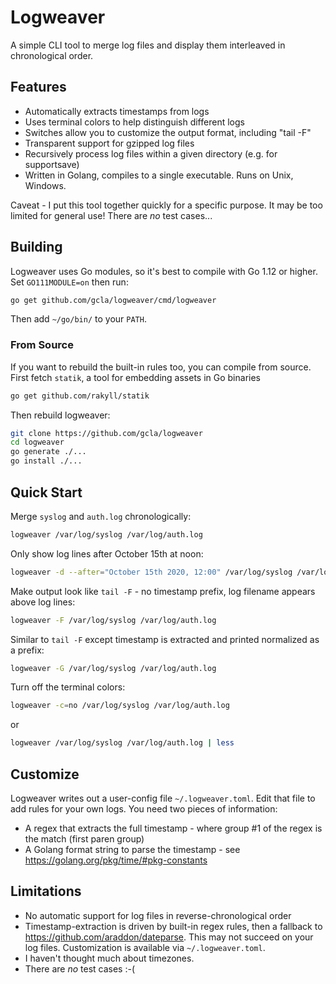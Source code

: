 # Logweaver

A simple CLI tool to merge log files and display them interleaved in chronological order.

## Features

- Automatically extracts timestamps from logs
- Uses terminal colors to help distinguish different logs
- Switches allow you to customize the output format, including "tail -F"
- Transparent support for gzipped log files
- Recursively process log files within a given directory (e.g. for supportsave)
- Written in Golang, compiles to a single executable. Runs on Unix, Windows.

Caveat - I put this tool together quickly for a specific purpose. It may be too limited for general use! There are *no* test cases...

## Building

Logweaver uses Go modules, so it's best to compile with Go 1.12 or higher. Set `GO111MODULE=on` then run:

```bash
go get github.com/gcla/logweaver/cmd/logweaver
```
Then add ```~/go/bin/``` to your ```PATH```.

### From Source

If you want to rebuild the built-in rules too, you can compile from source. First fetch `statik`, a tool for embedding assets in Go binaries

```bash
go get github.com/rakyll/statik
```

Then rebuild logweaver:

```bash
git clone https://github.com/gcla/logweaver
cd logweaver
go generate ./...
go install ./...
```

## Quick Start

Merge `syslog` and `auth.log` chronologically:

```bash
logweaver /var/log/syslog /var/log/auth.log
```

Only show log lines after October 15th at noon:

```bash
logweaver -d --after="October 15th 2020, 12:00" /var/log/syslog /var/log/auth.log
```

Make output look like `tail -F` - no timestamp prefix, log filename appears above log lines:

```bash
logweaver -F /var/log/syslog /var/log/auth.log
```

Similar to `tail -F` except timestamp is extracted and printed normalized as a prefix:

```bash
logweaver -G /var/log/syslog /var/log/auth.log
```

Turn off the terminal colors:

```bash
logweaver -c=no /var/log/syslog /var/log/auth.log
```
or
```bash
logweaver /var/log/syslog /var/log/auth.log | less
```

## Customize

Logweaver writes out a user-config file `~/.logweaver.toml`. Edit that file to add rules for your own logs. You need two pieces of information:

- A regex that extracts the full timestamp - where group #1 of the regex is the match (first paren group)
- A Golang format string to parse the timestamp - see https://golang.org/pkg/time/#pkg-constants

## Limitations

- No automatic support for log files in reverse-chronological order
- Timestamp-extraction is driven by built-in regex rules, then a fallback to https://github.com/araddon/dateparse. This may not succeed on your log files. Customization is available via `~/.logweaver.toml`.
- I haven't thought much about timezones.
- There are *no* test cases :-(

